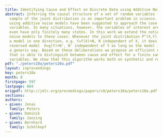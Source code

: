 ```yaml
---
title: Identifying Cause and Effect on Discrete Data using Additive Noise Models
abstract: Inferring the causal structure of a set of random variables from a finite
  sample of the joint distribution is an important problem in science. Recently, methods
  using additive noise models have been suggested to approach the case of continuous
  variables. In many situations, however, the variables of interest are discrete or
  even have only finitely many states. In this work we extend the notion of additive
  noise models to these cases. Whenever the joint distribution P^(X,Y) admits such
  a model in one direction, e.g. Y=f(X)+N, N independent of X, it does not admit the
  reversed model  X=g(Y)+N', N' independent of Y as long as the model is chosen in
  a generic way. Based on these deliberations we propose an efficient new algorithm
  that is able to distinguish between cause and effect for a finite sample of discrete
  variables. We show that this algorithm works both on synthetic and real data sets.
pdf: "./peters10a/peters10a.pdf"
layout: inproceedings
key: peters10a
month: 0
firstpage: 597
lastpage: 604
origpdf: http://jmlr.org/proceedings/papers/v9/peters10a/peters10a.pdf
sections: 
authors:
- given: Jonas
  family: Peters
- given: Dominik
  family: Janzing
- given: Bernhard
  family: Schölkopf
---
```

